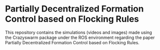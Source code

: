 # Partially Decentralized Formation Control based on Flocking Rules

This repository contains the simulations (videos and images) made using the Crazyswarm package under the ROS environment regarding the paper Partially Decentralized Formation Control based on Flocking Rules.